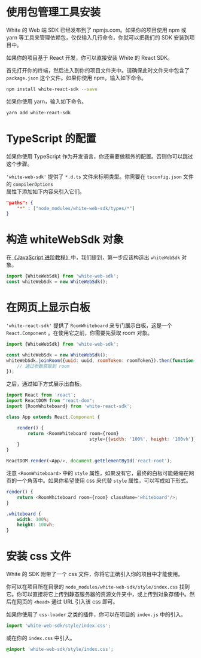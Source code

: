 # 使用包管理工具安装

<span data-type="color" style="color:rgb(38, 38, 38)"><span data-type="background" style="background-color:rgb(255, 255, 255)">White 的 Web 端 SDK 已经发布到了 npmjs.com。如果你的项目使用 npm 或 yarn 等工具来管理依赖包，仅仅输入几行命令，你就可以把我们的 SDK 安装到项目中。</span></span>

如果你的项目基于 React 开发，你可以直接安装 White 的 React SDK。

<span data-type="color" style="color:rgb(38, 38, 38)"><span data-type="background" style="background-color:rgb(255, 255, 255)">首先打开你的终端，然后进入到你的项目文件夹中。请确保此时文件夹中包含了 </span></span>`package.json`<span data-type="color" style="color:rgb(38, 38, 38)"><span data-type="background" style="background-color:rgb(255, 255, 255)"> 这个文件。如果你使用 npm，输入如下命令。</span></span>
```bash
npm install white-react-sdk --save
```

<span data-type="color" style="color:rgb(38, 38, 38)"><span data-type="background" style="background-color:rgb(255, 255, 255)">如果你使用 yarn，输入如下命令。</span></span>
```bash
yarn add white-react-sdk
```

# TypeScript 的配置
如果你使用 TypeScript 作为开发语言，你还需要做额外的配置。否则你可以跳过这个步骤。

`'white-web-sdk'`<span data-type="color" style="color:rgb(38, 38, 38)"><span data-type="background" style="background-color:rgb(255, 255, 255)"> 提供了 </span></span>`*.d.ts`<span data-type="color" style="color:rgb(38, 38, 38)"><span data-type="background" style="background-color:rgb(255, 255, 255)"> 文件来标明类型。你需要在 </span></span>`tsconfig.json`<span data-type="color" style="color:rgb(38, 38, 38)"><span data-type="background" style="background-color:rgb(255, 255, 255)"> 文件的 </span></span><span data-type="color" style="color:rgb(36, 41, 46)"><span data-type="background" style="background-color:rgba(27, 31, 35, 0.0470588)"><code>compilerOptions </code></span></span><span data-type="color" style="color:rgb(38, 38, 38)"><span data-type="background" style="background-color:rgb(255, 255, 255)"> 属性下添加如下内容来引入它们。</span></span>
```json
"paths": {
    "*" : ["node_modules/white-web-sdk/types/*"]
}
```

# 构造 whiteWebSdk 对象
<span data-type="color" style="color:rgb(38, 38, 38)"><span data-type="background" style="background-color:rgb(255, 255, 255)">在</span></span>[《JavaScript 进阶教程》](./concept.md)<span data-type="color" style="color:rgb(38, 38, 38)">中，我们提到，第一步应该构造出 </span><span data-type="color" style="color:rgb(38, 38, 38)"><code>whiteWebSdk</code></span><span data-type="color" style="color:rgb(38, 38, 38)"> 对象。</span>
```javascript
import {WhiteWebSdk} from 'white-web-sdk';
const whiteWebSdk = new WhiteWebSdk();
```

# 在网页上显示白板
`'white-react-sdk'` 提供了 `RoomWhiteboard` 来专门展示白板，这是一个 `React.Component` 。在使用它之前，你需要先获取 room 对象。
```javascript
import {WhiteWebSdk} from 'white-web-sdk';

const whiteWebSdk = new WhiteWebSdk();
whiteWebSdk.joinRoom({uuid: uuid, roomToken: roomToken}).then(function(room) {
    // 通过参数获取到 room
});
```

之后，通过如下方式展示出白板。
```javascript
import React from 'react';
import ReactDOM from "react-dom";
import {RoomWhiteboard} from 'white-react-sdk';

class App extends React.Component {

    render() {
        return <RoomWhiteboard room={room}
                               style={{width: '100%', height: '100vh'}}/>;
    }
}

ReactDOM.render(<App/>, document.getElementById('react-root');
```

注意 `<RoomWhiteboard>` 中的 `style` 属性，<span data-type="color" style="color:rgb(38, 38, 38)"><span data-type="background" style="background-color:rgb(255, 255, 255)">如果没有它，最终的白板可能蜷缩在网页的一个角落中。如果你希望使用 css 来代替 </span></span>`style`<span data-type="color" style="color:rgb(38, 38, 38)"><span data-type="background" style="background-color:rgb(255, 255, 255)"> 属性，可以写成如下形式。</span></span>
```javascript
render() {
    return <RoomWhiteboard room={room} className='whiteboard'/>;
}
```

```css
.whiteboard {
    width: 100%;
    height: 100vh;
}
```

# 安装 css 文件

White 的 SDK 附带了一个 css 文件，你将它正确引入你的项目中才能使用。

你可以在项目所在目录的 `node_modules/white-web-sdk/style/index.css` 找到它。你可以直接将它上传到静态服务器的资源文件夹中，或上传到对象存储中。然后在网页的 `<head>` 通过 URL 引入该 css 即可。

如果你使用了 `css-loader` 之类的插件，你可以在项目的 `index.js` 中的引入。

```javascript
import 'white-web-sdk/style/index.css';
```

或在你的 `index.css` 中引入。

```css
@import 'white-web-sdk/style/index.css';
```
